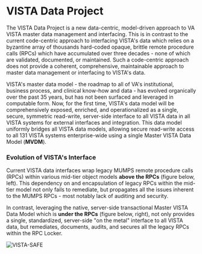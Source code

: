 # VISTA Data Project

The VISTA Data Project is a new data-centric, model-driven approach to VA VISTA master data management and interfacing.  This is in contrast to the current code-centric approach to interfacing VISTA's data which relies on a byzantine array of thousands hard-coded opaque, brittle remote procedure calls (RPCs) which have accumulated over three decades - none of which are validated, documented, or maintained.  Such a code-centric approach does not provide a coherent, comprehensive, maintainable approach to master data management or interfacing to VISTA's data.

VISTA's master data model - the roadmap to all of VA's institutional, business process, and clinical know-how and data - has evolved organically over the past 35 years, but has not been surfaced and leveraged in computable form.  Now, for the first time, VISTA's data model will be comprehensively exposed, enriched, and operationalized as a single, secure, symmetric read-write, server-side interface to all VISTA data in all VISTA systems for external interfaces and integration. This data model uniformly bridges  all VISTA data models, allowing secure read-write access to all 131 VISTA systems enterprise-wide using a single Master VISTA Data Model (__MVDM__).

###  Evolution of VISTA's Interface

Current VISTA data interfaces wrap legacy MUMPS remote procedure calls (RPCs) within various mid-tier object models  __above the RPCs__ (figure below, left). This dependency on and encapsulation of legacy RPCs within the mid-tier model not only fails to remediate, but propagates all the issues inherent to the MUMPS RPCs - most notably lack of auditing and security. 

In contrast, leveraging the native, server-side transactional Master VISTA Data Model which is __under the RPCs__ (figure below, right), not only provides a single, standardized, server-side "on the metal" interface to all VISTA data, but remediates, documents, audits, and secures all the legacy RPCs within the RPC Locker.


![VISTA-SAFE](https://github.com/vistadataproject/documents/blob/master/images/VISTA-SAFE.png)



